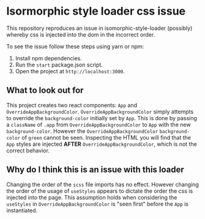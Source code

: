 # Isormorphic style loader css issue

This repository reproduces an issue in isomorphic-style-loader (possibly) whereby css is injected into the dom in the incorrect order.

To see the issue follow these steps using yarn or npm:

1. Install npm dependencies.
2. Run the `start` package.json script.
3. Open the project at `http://localhost:3000`.

## What to look out for

This project creates two react components: `App` and `OverrideAppBackgroundColor`. `OverrideAppBackgroundColor` simply attempts to override the `background-color` initially set by `App`. This is done by passing a `className` of `.app` from `OverrideAppBackgroundColor` to `App` with the new `background-color`. However the `OverrideAppBackgroundColor` `background-color` of `green` cannot be seen. Inspecting the HTML you will find that the `App` styles are injected **AFTER** `OverrideAppBackgroundColor`, which is not the correct behavior.

## Why do I think this is an issue with this loader

Changing the order of the `scss` file imports has no effect. However changing the order of the usage of `useStyles` appears to dictate the order the css is injected into the page. This assumption holds when considering the `useStyles` in `OverrideAppBackgroundColor` is "seen first" before the `App` is instantiated.